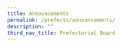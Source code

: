 ```yaml
---
title: Announcements
permalink: /prefects/announcements/
description: ""
third_nav_title: Prefectorial Board
---
```

